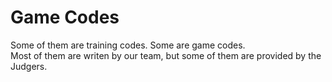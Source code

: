 # Game Codes
Some of them are training codes. Some are game codes.  
Most of them are writen by our team, but some of them are provided by the Judgers.